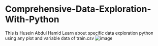 # Comprehensive-Data-Exploration-With-Python
This is Husein Abdul Hamid Learn about specific data exploration python using any plot and variable data of train.csv
![image](https://user-images.githubusercontent.com/49096980/202975696-8e5d9801-2a9a-47d5-9160-546d1d8addf4.png)
